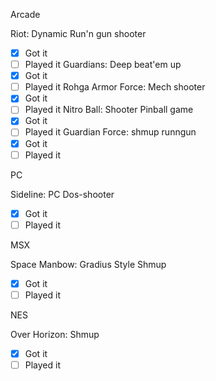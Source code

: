 Arcade

Riot: Dynamic Run'n gun shooter
- [x] Got it
- [ ] Played it
Guardians: Deep beat'em up
- [x] Got it
- [ ] Played it
Rohga Armor Force: Mech shooter
- [x] Got it
- [ ] Played it
Nitro Ball: Shooter Pinball game
- [x] Got it
- [ ] Played it
Guardian Force: shmup runngun
- [x] Got it
- [ ] Played it

PC

Sideline: PC Dos-shooter
- [x] Got it
- [ ] Played it

MSX

Space Manbow: Gradius Style Shmup
- [x] Got it
- [ ] Played it

NES

Over Horizon: Shmup
- [x] Got it
- [ ] Played it